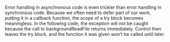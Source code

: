 Error handling in asynchronous code is even trickier than error handling in
synchronous code. Because we often need to defer part of our work, putting it in
 a callback function, the scope of a try block becomes meaningless. In the
 following code, the exception will not be caught because the call to
 backgroundReadFile returns immediately. Control then leaves the try block, and
 the function it was given won’t be called until later.
